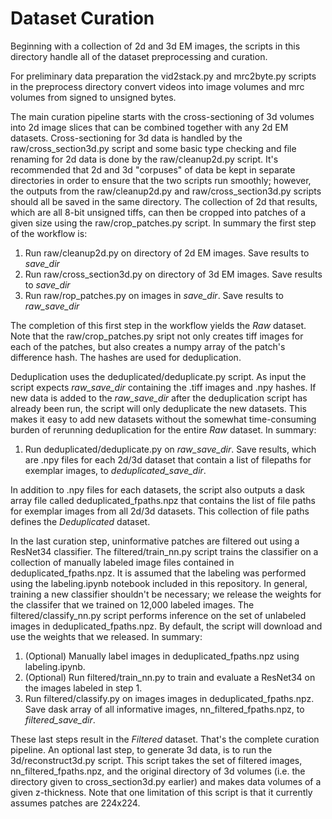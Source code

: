# Dataset Curation

Beginning with a collection of 2d and 3d EM images, the scripts in this directory handle all of the dataset preprocessing and curation.

For preliminary data preparation the vid2stack.py and mrc2byte.py scripts in the preprocess directory convert videos into image volumes and mrc volumes from signed to unsigned bytes.

The main curation pipeline starts with the cross-sectioning of 3d volumes into 2d image slices that can be combined together with any 2d EM datasets. Cross-sectioning for 3d data is handled by the raw/cross_section3d.py script and some basic type checking and file renaming for 2d data is done by the raw/cleanup2d.py script. It's recommended that 2d and 3d "corpuses" of data be kept in separate directories in order to ensure that the two scripts run smoothly; however, the outputs from the raw/cleanup2d.py and raw/cross_section3d.py scripts should all be saved in the same directory. The collection of 2d that results, which are all 8-bit unsigned tiffs, can then be cropped into patches of a given size using the raw/crop_patches.py script. In summary the first step of the workflow is:

1. Run raw/cleanup2d.py on directory of 2d EM images. Save results to *save_dir*
2. Run raw/cross_section3d.py on directory of 3d EM images. Save results to *save_dir*
3. Run raw/rop_patches.py on images in *save_dir*. Save results to *raw_save_dir*

The completion of this first step in the workflow yields the *Raw* dataset. Note that the raw/crop_patches.py sript not only creates tiff images for each of the patches, but also creates a numpy array of the patch's difference hash. The hashes are used for deduplication.

Deduplication uses the deduplicated/deduplicate.py script. As input the script expects *raw_save_dir* containing the .tiff images and .npy hashes. If new data is added to the *raw_save_dir* after the deduplication script has already been run, the script will only deduplicate the new datasets. This makes it easy to add new datasets without the somewhat time-consuming burden of rerunning deduplication for the entire *Raw* dataset. In summary:

1. Run deduplicated/deduplicate.py on *raw_save_dir*. Save results, which are .npy files for each 2d/3d dataset that contain a list of filepaths for exemplar images, to *deduplicated_save_dir*.

In addition to .npy files for each datasets, the script also outputs a dask array file called deduplicated_fpaths.npz that contains the list of file paths for exemplar images from all 2d/3d datasets. This collection of file paths defines the *Deduplicated* dataset.

In the last curation step, uninformative patches are filtered out using a ResNet34 classifier. The filtered/train_nn.py script trains the classifier on a collection of manually labeled image files contained in deduplicated_fpaths.npz. It is assumed that the labeling was performed using the labeling.ipynb notebook included in this repository. In general, training a new classifier shouldn't be necessary; we release the weights for the classifer that we trained on 12,000 labeled images. The filtered/classify_nn.py script performs inference on the set of unlabeled images in deduplicated_fpaths.npz. By default, the script will download and use the weights that we released. In summary:

1. (Optional) Manually label images in deduplicated_fpaths.npz using labeling.ipynb.
2. (Optional) Run filtered/train_nn.py to train and evaluate a ResNet34 on the images labeled in step 1.
3. Run filtered/classify.py on images images in deduplicated_fpaths.npz. Save dask array of all informative images, nn_filtered_fpaths.npz, to *filtered_save_dir*.

These last steps result in the *Filtered* dataset. That's the complete curation pipeline. An optional last step, to generate 3d data, is to run the 3d/reconstruct3d.py script. This script takes the set of filtered images, nn_filtered_fpaths.npz, and the original directory of 3d volumes (i.e. the directory given to cross_section3d.py earlier) and makes data volumes of a given z-thickness. Note that one limitation of this script is that it currently assumes patches are 224x224.



